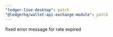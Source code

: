 ```yaml
---
"ledger-live-desktop": patch
"@ledgerhq/wallet-api-exchange-module": patch
---
```


fixed error message for rate expired
